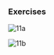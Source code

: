 ### Exercises

![11a](https://github.com/JeffKirui/alx-low_level_programming/assets/64260549/8c1c90c6-031f-4f3b-8285-ee6320f7840e)

![11b](https://github.com/JeffKirui/alx-low_level_programming/assets/64260549/f06e104f-0c10-4be2-a0f4-b9a5f0feb747)
